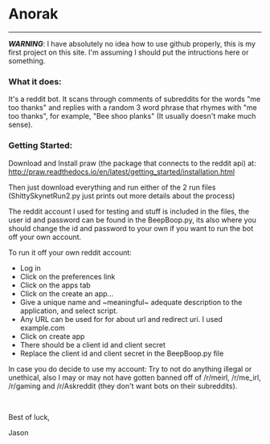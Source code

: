 # Anorak
----------------
***WARNING***: I have absolutely no idea how to use github properly, this is my first project on this site. I'm assuming I should put the intructions here or something. 

### What it does:

It's a reddit bot. It scans through comments of subreddits for the words "me too thanks" and replies with a random 3 word phrase that rhymes with "me too thanks", for example, "Bee shoo planks" (It usually doesn't make much sense).

### Getting Started:

Download and Install praw (the package that connects to the reddit api) at:
http://praw.readthedocs.io/en/latest/getting_started/installation.html 

Then just download everything and run either of the 2 run files (ShittySkynetRun2.py just prints out more details about the process)

The reddit account I used for testing and stuff is included in the files, the user id and password can be found in the BeepBoop.py, its also where you should change the id and password to your own if you want to run the bot off your own account.

To run it off your own reddit account:
  - Log in
  - Click on the preferences link
  - Click on the apps tab
  - Click on the create an app… 
  - Give a unique name and ~meaningful~ adequate description to the application, and select script. 
  - Any URL can be used for for about url and redirect uri. I used example.com
  - Click on create app
  - There should be a client id and client secret
  - Replace the client id and client secret in the BeepBoop.py file

In case you do decide to use my account:
Try to not do anything illegal or unethical, also I may or may not have gotten banned off of /r/meirl, /r/me_irl, /r/gaming and /r/Askreddit (they don't want bots on their subreddits).

&nbsp;

Best of luck,

Jason
